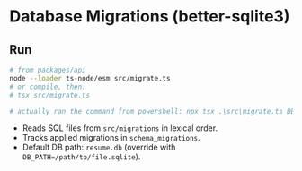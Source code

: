 # Database Migrations (better-sqlite3)

## Run

```bash
# from packages/api
node --loader ts-node/esm src/migrate.ts
# or compile, then:
# tsx src/migrate.ts

# actually ran the command from powershell: npx tsx .\src\migrate.ts DB_PATH="../../resume.db"
```

- Reads SQL files from `src/migrations` in lexical order.
- Tracks applied migrations in `schema_migrations`.
- Default DB path: `resume.db` (override with `DB_PATH=/path/to/file.sqlite`).
